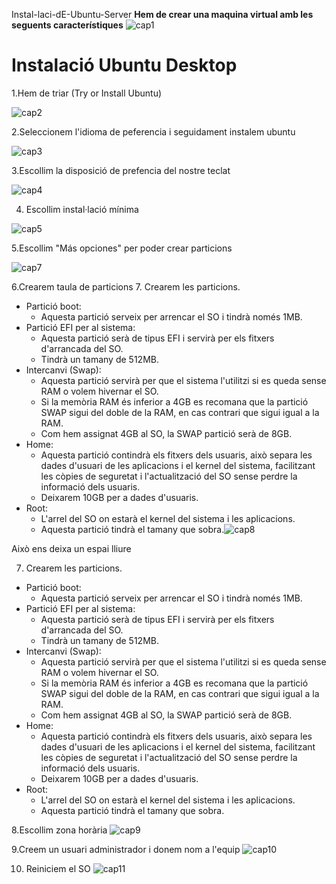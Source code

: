  Instal-laci-dE-Ubuntu-Server
**Hem de crear una maquina virtual amb les seguents característiques**
![cap1](https://github.com/user-attachments/assets/fcd2bb64-6dbe-46eb-9304-809235315c45)

# Instalació Ubuntu Desktop

1.Hem de triar (Try or Install Ubuntu)

![cap2](https://github.com/user-attachments/assets/c4796ab0-1627-4485-8ff9-8bfbc3786d86)

2.Seleccionem l'idioma de peferencia i seguidament instalem ubuntu

![cap3](https://github.com/user-attachments/assets/b2495e94-db18-4758-a92e-a695c2cb36e9)

3.Escollim la disposició de prefencia del nostre teclat

![cap4](https://github.com/user-attachments/assets/76c58c23-ee25-4f02-aacc-e596e357ac94)

4. Escollim instal·lació mínima

![cap5](https://github.com/user-attachments/assets/56302515-048a-4f7b-bfc1-13dff2eb5c94)

5.Escollim "Más opciones" per poder crear particions

![cap7](https://github.com/user-attachments/assets/08a497a0-afe4-4d18-8b79-f57427725f1b)

6.Crearem taula de particions
7. Crearem les particions.

 - Partició boot:
   - Aquesta partició serveix per arrencar el SO i tindrà només 1MB.
 - Partició EFI per al sistema:
   - Aquesta partició serà de tipus EFI i servirà per els fitxers d'arrancada del SO.
   - Tindrà un tamany de 512MB.  
 - Intercanvi (Swap):
   - Aquesta partició servirà per que el sistema l'utilitzi si es queda sense RAM o volem hivernar el SO.
   - Si la memòria RAM és inferior a 4GB es recomana que la partició SWAP sigui del doble de la RAM, en cas contrari que sigui igual a la RAM.
   - Com hem assignat 4GB al SO, la SWAP partició serà de 8GB.
 - Home:
   - Aquesta partició contindrà els fitxers dels usuaris, això separa les dades d'usuari de les aplicacions i el kernel del sistema, facilitzant les còpies de seguretat i l'actualització del SO sense perdre la informació dels usuaris.
   - Deixarem 10GB per a dades d'usuaris.
 - Root:
   - L'arrel del SO on estarà el kernel del sistema i les aplicacions.
   - Aquesta partició tindrà el tamany que sobra.![cap8](https://github.com/user-attachments/assets/e8e43dc1-f5c2-4bc8-ad17-1bab260e0d32)


Això ens deixa un espai lliure

7. Crearem les particions.

 - Partició boot:
   - Aquesta partició serveix per arrencar el SO i tindrà només 1MB.
 - Partició EFI per al sistema:
   - Aquesta partició serà de tipus EFI i servirà per els fitxers d'arrancada del SO.
   - Tindrà un tamany de 512MB.  
 - Intercanvi (Swap):
   - Aquesta partició servirà per que el sistema l'utilitzi si es queda sense RAM o volem hivernar el SO.
   - Si la memòria RAM és inferior a 4GB es recomana que la partició SWAP sigui del doble de la RAM, en cas contrari que sigui igual a la RAM.
   - Com hem assignat 4GB al SO, la SWAP partició serà de 8GB.
 - Home:
   - Aquesta partició contindrà els fitxers dels usuaris, això separa les dades d'usuari de les aplicacions i el kernel del sistema, facilitzant les còpies de seguretat i l'actualització del SO sense perdre la informació dels usuaris.
   - Deixarem 10GB per a dades d'usuaris.
 - Root:
   - L'arrel del SO on estarà el kernel del sistema i les aplicacions.
   - Aquesta partició tindrà el tamany que sobra.

8.Escollim zona horària
![cap9](https://github.com/user-attachments/assets/b9d5f42f-cf6e-4c13-a638-33d6bc17318f)


9.Creem un usuari administrador i donem nom a l'equip
![cap10](https://github.com/user-attachments/assets/3ab018c9-22e5-4289-b081-c1de0d335697)


10. Reiniciem el SO
    ![cap11](https://github.com/user-attachments/assets/4893df67-2a0c-4f05-bdde-8ac4391ae1e0)




